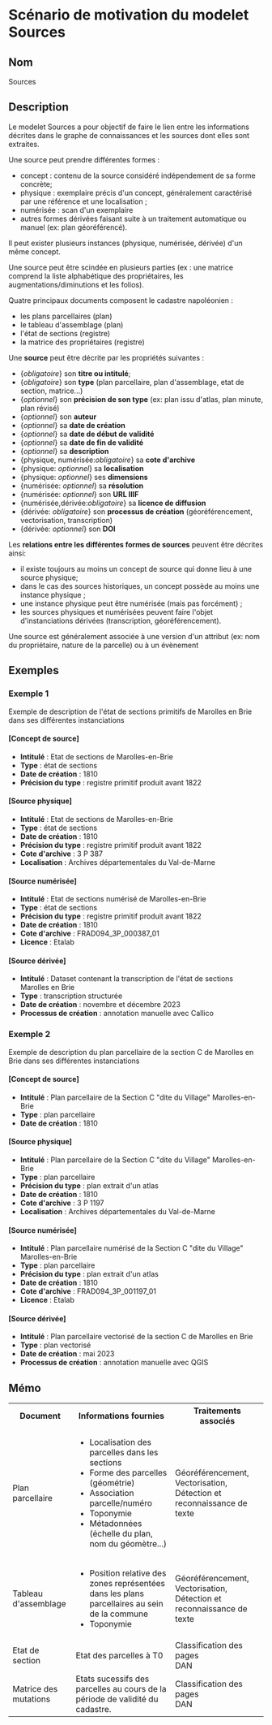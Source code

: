 # Scénario de motivation du modelet Sources

## Nom

Sources

## Description

Le modelet Sources a pour objectif de faire le lien entre les informations décrites dans le graphe de connaissances et les sources dont elles sont extraites. 

Une source peut prendre différentes formes : 
* concept : contenu de la source considéré indépendement de sa forme concrète;
* physique : exemplaire précis d'un concept, généralement caractérisé par une référence et une localisation ;
* numérisée : scan d'un exemplaire
* autres formes dérivées faisant suite à un traitement automatique ou manuel (ex: plan géoréférencé).

Il peut exister plusieurs instances (physique, numérisée, dérivée) d'un même concept.

Une source peut être scindée en plusieurs parties (ex : une matrice comprend la liste alphabétique des propriétaires, les augmentations/diminutions et les folios).

Quatre principaux documents composent le cadastre napoléonien :
* les plans parcellaires (plan)
* le tableau d'assemblage (plan)
* l'état de sections (registre)
* la matrice des propriétaires (registre)

Une **source** peut être décrite par les propriétés suivantes :
* {*obligatoire*} son **titre ou intitulé**;
* {*obligatoire*} son **type** (plan parcellaire, plan d'assemblage, etat de section, matrice...)
* {*optionnel*} son **précision de son type** (ex: plan issu d'atlas, plan minute, plan révisé)
* {*optionnel*} son **auteur**
* {*optionnel*} sa **date de création**
* {*optionnel*} sa **date de début de validité**
* {*optionnel*} sa **date de fin de validité**
* {*optionnel*} sa **description**
* {physique, numérisée:*obligatoire*} sa **cote d'archive**
* {physique: *optionnel*} sa **localisation**
* {physique: *optionnel*} ses **dimensions** 
* {numérisée: *optionnel*} sa **résolution**
* {numérisée: *optionnel*} son **URL IIIF**
* {numérisée,dérivée:*obligatoire*} sa **licence de diffusion**
* {dérivée: *obligatoire*} son **processus de création** 
(géoréférencement, vectorisation, transcription)
* {dérivée: *optionnel*} son **DOI**

Les **relations entre les différentes formes de sources** peuvent être décrites ainsi:
* il existe toujours au moins un concept de source qui donne lieu à une source physique;
* dans le cas des sources historiques, un concept possède au moins une instance physique ;
* une instance physique peut être numérisée (mais pas forcément) ;
* les sources physiques et numérisées peuvent faire l'objet d'instanciations dérivées (transcription, géoréférencement).

Une source est généralement associée à une version d'un attribut (ex: nom du propriétaire, nature de la parcelle) ou à un évènement 

## Exemples

### Exemple 1
Exemple de description de l'état de sections primitifs de Marolles en Brie dans ses différentes instanciations

#### [Concept de source]

* **Intitulé** : Etat de sections de Marolles-en-Brie
* **Type** : état de sections 
* **Date de création** : 1810
* **Précision du type** : registre primitif produit avant 1822

#### [Source physique]

* **Intitulé** : Etat de sections de Marolles-en-Brie
* **Type** : état de sections 
* **Date de création** : 1810
* **Précision du type** : registre primitif produit avant 1822
* **Cote d'archive** : 3 P 387
* **Localisation** : Archives départementales du Val-de-Marne

#### [Source numérisée]

* **Intitulé** : Etat de sections numérisé de Marolles-en-Brie
* **Type** : état de sections 
* **Précision du type** : registre primitif produit avant 1822
* **Date de création** : 1810
* **Cote d'archive** : FRAD094_3P_000387_01
* **Licence** : Etalab

#### [Source dérivée]

* **Intitulé** : Dataset contenant la transcription de l'état de sections Marolles en Brie
* **Type** : transcription structurée
* **Date de création** : novembre et décembre 2023
* **Processus de création** : annotation manuelle avec Callico

### Exemple 2

Exemple de description du plan parcellaire de la section C de Marolles en Brie dans ses différentes instanciations

#### [Concept de source]

* **Intitulé** : Plan parcellaire de la Section C "dite du Village" Marolles-en-Brie
* **Type** : plan parcellaire
* **Date de création** : 1810

#### [Source physique]

* **Intitulé** : Plan parcellaire de la Section C "dite du Village" Marolles-en-Brie
* **Type** : plan parcellaire
* **Précision du type** : plan extrait d'un atlas
* **Date de création** : 1810
* **Cote d'archive** : 3 P 1197
* **Localisation** : Archives départementales du Val-de-Marne

#### [Source numérisée]

* **Intitulé** : Plan parcellaire numérisé de la Section C "dite du Village" Marolles-en-Brie
* **Type** : plan parcellaire
* **Précision du type** : plan extrait d'un atlas
* **Date de création** : 1810
* **Cote d'archive** : FRAD094_3P_001197_01
* **Licence** : Etalab

#### [Source dérivée]

* **Intitulé** : Plan parcellaire vectorisé de la section C de Marolles en Brie
* **Type** : plan vectorisé
* **Date de création** : mai 2023
* **Processus de création** : annotation manuelle avec QGIS

## Mémo
<table>
  <tr>
    <th>Document</th>
    <th>Informations fournies</th>
    <th>Traitements associés</th>
  </tr>
  <tr>
    <td>Plan parcellaire</td>
    <td><ul>
            <li>Localisation des parcelles dans les sections</li>
            <li>Forme des parcelles (géométrie)</li>
            <li>Association parcelle/numéro</li>
            <li>Toponymie</li>
            <li>Métadonnées (échelle du plan, nom du géomètre...)</li>
        </ul>
    </td>
    <td>Géoréférencement, Vectorisation, Détection et reconnaissance de texte</td>
  </tr>
  <tr>
    <td>Tableau d'assemblage</td>
    <td>
    <ul><li>Position relative des zones représentées dans les plans parcellaires au sein de la commune</li>
    <li>Toponymie</li>
    </ul></td>
    <td>   Géoréférencement, Vectorisation, Détection et reconnaissance de texte</td>
  </tr>
  <tr>
    <td>Etat de section</td>
    <td>Etat des parcelles à T0</td>
    <td>Classification des pages<br>DAN</td>
  </tr>
  <tr>
    <td>Matrice des mutations</td>
    <td>Etats sucessifs des parcelles au cours de la période de validité du cadastre.</td>
    <td>Classification des pages<br>DAN</td>
  </tr>
</table>